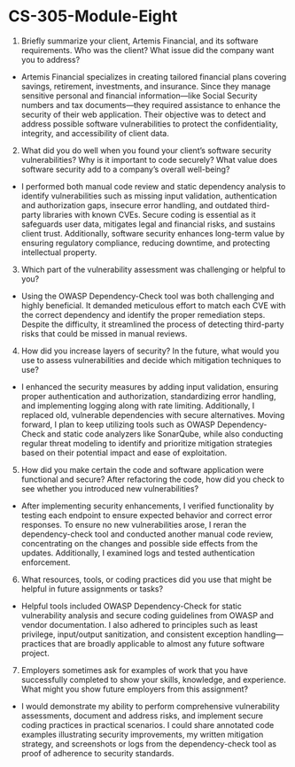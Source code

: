 # CS-305-Module-Eight

1. Briefly summarize your client, Artemis Financial, and its software requirements. Who was the client? What issue did the company want you to address?

- Artemis Financial specializes in creating tailored financial plans covering savings, retirement, investments, and insurance. Since they manage sensitive personal and financial information—like Social Security numbers and tax documents—they required assistance to enhance the security of their web application. Their objective was to detect and address possible software vulnerabilities to protect the confidentiality, integrity, and accessibility of client data.

2. What did you do well when you found your client’s software security vulnerabilities? Why is it important to code securely? What value does software security add to a company’s overall well-being?

- I performed both manual code review and static dependency analysis to identify vulnerabilities such as missing input validation, authentication and authorization gaps, insecure error handling, and outdated third-party libraries with known CVEs. Secure coding is essential as it safeguards user data, mitigates legal and financial risks, and sustains client trust. Additionally, software security enhances long-term value by ensuring regulatory compliance, reducing downtime, and protecting intellectual property.

3. Which part of the vulnerability assessment was challenging or helpful to you?

- Using the OWASP Dependency-Check tool was both challenging and highly beneficial. It demanded meticulous effort to match each CVE with the correct dependency and identify the proper remediation steps. Despite the difficulty, it streamlined the process of detecting third-party risks that could be missed in manual reviews.

4. How did you increase layers of security? In the future, what would you use to assess vulnerabilities and decide which mitigation techniques to use?

- I enhanced the security measures by adding input validation, ensuring proper authentication and authorization, standardizing error handling, and implementing logging along with rate limiting. Additionally, I replaced old, vulnerable dependencies with secure alternatives. Moving forward, I plan to keep utilizing tools such as OWASP Dependency-Check and static code analyzers like SonarQube, while also conducting regular threat modeling to identify and prioritize mitigation strategies based on their potential impact and ease of exploitation.

5. How did you make certain the code and software application were functional and secure? After refactoring the code, how did you check to see whether you introduced new vulnerabilities?

- After implementing security enhancements, I verified functionality by testing each endpoint to ensure expected behavior and correct error responses. To ensure no new vulnerabilities arose, I reran the dependency-check tool and conducted another manual code review, concentrating on the changes and possible side effects from the updates. Additionally, I examined logs and tested authentication enforcement.

6. What resources, tools, or coding practices did you use that might be helpful in future assignments or tasks?

- Helpful tools included OWASP Dependency-Check for static vulnerability analysis and secure coding guidelines from OWASP and vendor documentation. I also adhered to principles such as least privilege, input/output sanitization, and consistent exception handling—practices that are broadly applicable to almost any future software project.

7. Employers sometimes ask for examples of work that you have successfully completed to show your skills, knowledge, and experience. What might you show future employers from this assignment?

- I would demonstrate my ability to perform comprehensive vulnerability assessments, document and address risks, and implement secure coding practices in practical scenarios. I could share annotated code examples illustrating security improvements, my written mitigation strategy, and screenshots or logs from the dependency-check tool as proof of adherence to security standards.
